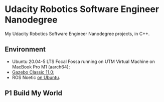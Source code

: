 # Udacity Robotics Software Engineer Nanodegree

My Udacity Robotics Software Engineer Nanodegree projects, in C++.

## Environment
* Ubuntu 20.04-5 LTS Focal Fossa running on UTM Virtual Machine on MacBook Pro M1 (aarch64);
* [Gazebo Classic 11.0](https://classic.gazebosim.org);
* ROS Noetic [on Ubuntu](http://wiki.ros.org/noetic/Installation/Ubuntu).

## P1 Build My World

